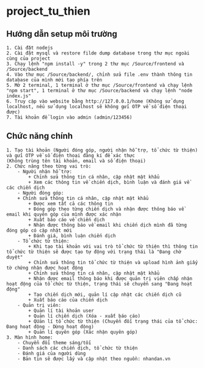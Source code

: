 # project_tu_thien

## Hướng dẫn setup môi trường
    1. Cài đặt nodejs
    2. Cài đặt mysql và restore filde dump database trong thư mục ngoài cùng của project
    3. Chạy lệnh "npm install -y" trong 2 thư mục /Source/frontend và /Source/backend
    4. Vào thư mục /Source/backend/, chỉnh sửa file .env thành thông tin database của mình mới tạo phía trên
    5. Mở 2 terminal, 1 terminal ở thư mục /Source/frontend và chạy lệnh "npm start", 1 terminal ở thư mục /Source/backend và chạy lệnh "node index.js"
    6. Truy cập vào website bằng http://127.0.0.1/home (Không sử dụng localhost, nếu sử dụng localhost sẽ không gửi OTP về số điện thoại được)
    7. Tài khoản để login vào admin (admin/123456)

## Chức năng chính
    1. Tạo tài khoản (Người đóng góp, người nhận hỗ trợ, tổ chức từ thiện) và gửi OTP về số điện thoại đăng kí để xác thực
    (Không trùng tên tài khoản, email và số điện thoại)
    2. Chức năng theo từng vai trò:
        - Người nhận hỗ trợ:
            + Chỉnh sửa thông tin cá nhân, cập nhật mật khẩu
            + Xem các thông tin về chiến dịch, bình luận và đánh giá về các chiến dịch
        - Người đóng góp:
        + Chỉnh sửa thông tin cá nhân, cập nhật mật khẩu
            + Được xem tất cả các thông tin
            + Đóng góp theo từng chiến dịch và nhận được thông báo về email khi quyên góp của mình được xác nhận
            + Xuất báo cáo về chiến dịch
            + Nhận được thông báo về email khi chiến dịch mình đã từng đóng góp có cập nhật mới
            + Đánh giá, bình luận chiến dịch
        - Tổ chức từ thiện:
            + Khi tạo tài khoản với vai trò tổ chức từ thiện thì thông tin tổ chức từ thiện sẽ được tạo tự động với trạng thái là "Đang chờ duyệt"
            + Chỉnh sửa thông tin tổ chức từ thiện và upload hình ảnh giấy tờ chứng nhận được hoạt động
            + Chỉnh sửa thông tin cá nhân, cập nhật mật khẩu
            + Nhận được email thông báo khi được quản trị viên chấp nhận hoạt động của tổ chức từ thiện, trạng thái sẽ chuyển sang "Đang hoạt động"
            + Tạo chiến dịch mới, quản lí cập nhật các chiến dịch cũ
            + Xuất báo cáo của chiến dịch
        - Quản trị viên:
            + Quản lí tài khoản user
            + Quản lí chiến dịch (Xóa - xuất báo cáo)
            + QUản lí tổ chức từ thiện (Chuyển đổi trạng thái của tổ chức: Đang hoạt động - Dừng hoạt động)
            + Quản lí quyên góp (Xác nhận quyên góp)
    3. Màn hình home:
        - Chuyển đổi theme sáng/tối
        - Danh sách các chiến dịch, tổ chức từ thiện
        - Đánh giá của người dùng
        - Bản tin sẽ được lấy và cập nhật theo nguồn: nhandan.vn